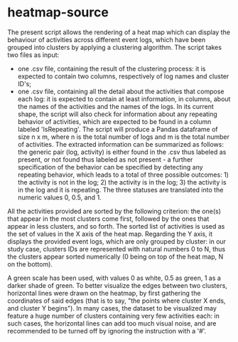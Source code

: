 # heatmap-source

The present script allows the rendering of a heat map which can display the behaviour of activities across different event logs, which have been grouped into clusters by applying a clustering algorithm.
The script takes two files as input:
- one .csv file, containing the result of the clustering process: it is expected to contain two columns, respectively of log names and cluster ID's;
- one .csv file, containing all the detail about the activities that compose each log: it is expected to contain at least information, in columns, about the names of the activities and the names of the logs. In its current shape, the script will also check for information about any repeating behavior of activities, which are expected to be found in a column labeled 'IsRepeating'. The script will produce a Pandas dataframe of size n x m, where n is the total number of logs and m is the total number of activities. The extracted information can be summarized as follows:
the generic pair (log, activity) is either found in the .csv thus labeled as present, or not found thus labeled as not present - a further specification of the behavior can be specified by detecting any repeating behavior, which leads to a total of three possible outcomes: 1) the activity is not in the log; 2) the activity is in the log; 3) the activity is in the log and it is repeating. The three statuses are translated into the numeric values 0, 0.5, and 1.

All the activities provided are sorted by the following criterion: the one(s) that appear in the most clusters come first, followed by the ones that appear in less clusters, and so forth. The sorted list of activities is used as the set of values in the X axis of the heat map. Regarding the Y axis, it displays the provided event logs, which are only grouped by cluster: in our study case, clusters IDs are represented with natural numbers 0 to N, thus the clusters appear sorted numerically (0 being on top of the heat map, N on the bottom).

A green scale has been used, with values 0 as white, 0.5 as green, 1 as a darker shade of green.
To better visualize the edges between two clusters, horizontal lines were drawn on the heatmap, by first gathering the coordinates of said edges (that is to say, "the points where cluster X ends, and cluster Y begins").
In many cases, the dataset to be visualized may feature a huge number of clusters containing very few activities each: in such cases, the horizontal lines can add too much visual noise, and are recommended to be turned off by ignoring the instruction with a '#'.
